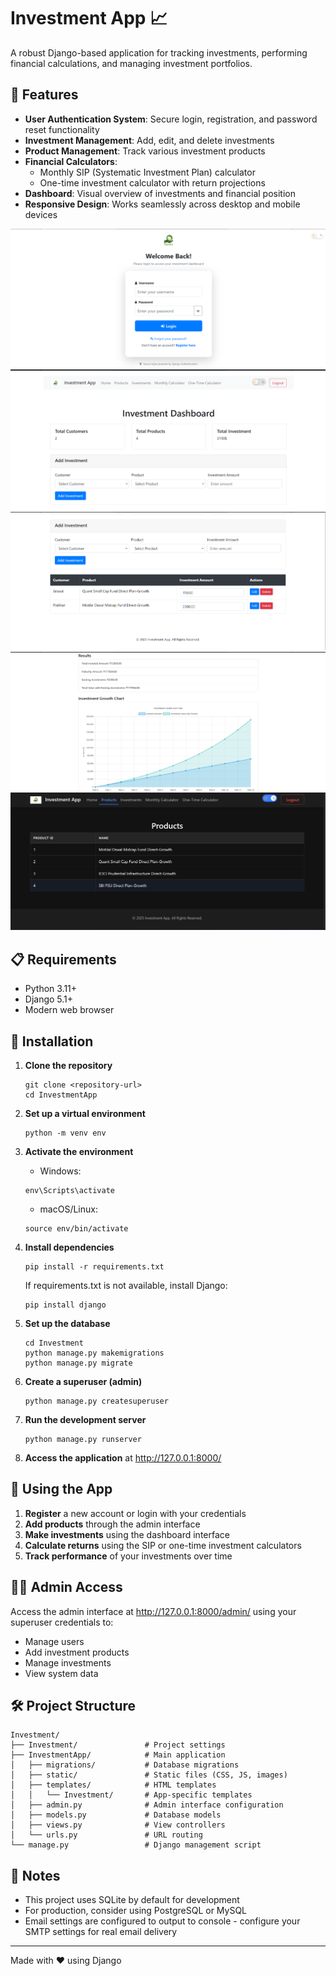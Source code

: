 # Investment App 📈

A robust Django-based application for tracking investments, performing financial calculations, and managing investment portfolios.

## 🌟 Features

- **User Authentication System**: Secure login, registration, and password reset functionality
- **Investment Management**: Add, edit, and delete investments
- **Product Management**: Track various investment products
- **Financial Calculators**: 
  - Monthly SIP (Systematic Investment Plan) calculator
  - One-time investment calculator with return projections
- **Dashboard**: Visual overview of investments and financial position
- **Responsive Design**: Works seamlessly across desktop and mobile devices


![](Investment\InvestmentApp\static\i1.png)
![](Investment\InvestmentApp\static\i2.png)
![](Investment\InvestmentApp\static\i3.png)
![](Investment\InvestmentApp\static\i4.png)
![](Investment\InvestmentApp\static\i5.png)

## 📋 Requirements

- Python 3.11+
- Django 5.1+
- Modern web browser

## 🚀 Installation

1. **Clone the repository**
   ```
   git clone <repository-url>
   cd InvestmentApp
   ```

2. **Set up a virtual environment**
   ```
   python -m venv env
   ```

3. **Activate the environment**
   - Windows:
   ```
   env\Scripts\activate
   ```
   - macOS/Linux:
   ```
   source env/bin/activate
   ```

4. **Install dependencies**
   ```
   pip install -r requirements.txt
   ```
   
   If requirements.txt is not available, install Django:
   ```
   pip install django
   ```

5. **Set up the database**
   ```
   cd Investment
   python manage.py makemigrations
   python manage.py migrate
   ```

6. **Create a superuser (admin)**
   ```
   python manage.py createsuperuser
   ```

7. **Run the development server**
   ```
   python manage.py runserver
   ```

8. **Access the application** at http://127.0.0.1:8000/

## 🧪 Using the App

1. **Register** a new account or login with your credentials
2. **Add products** through the admin interface
3. **Make investments** using the dashboard interface
4. **Calculate returns** using the SIP or one-time investment calculators
5. **Track performance** of your investments over time

## 👩‍💻 Admin Access

Access the admin interface at http://127.0.0.1:8000/admin/ using your superuser credentials to:
- Manage users
- Add investment products
- Manage investments
- View system data

## 🛠️ Project Structure

```
Investment/
├── Investment/               # Project settings
├── InvestmentApp/            # Main application
│   ├── migrations/           # Database migrations
│   ├── static/               # Static files (CSS, JS, images)
│   ├── templates/            # HTML templates
│   │   └── Investment/       # App-specific templates
│   ├── admin.py              # Admin interface configuration
│   ├── models.py             # Database models
│   ├── views.py              # View controllers
│   └── urls.py               # URL routing
└── manage.py                 # Django management script
```

## 📝 Notes

- This project uses SQLite by default for development
- For production, consider using PostgreSQL or MySQL
- Email settings are configured to output to console - configure your SMTP settings for real email delivery

---

Made with ❤️ using Django